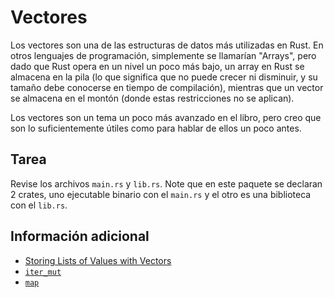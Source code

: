 # Vectores

Los vectores son una de las estructuras de datos más utilizadas en Rust. En otros lenguajes de programación, simplemente se llamarían "Arrays", pero dado que Rust opera en un nivel un poco más bajo, un array en Rust se almacena en la pila (lo que significa que no puede crecer ni disminuir, y su tamaño debe conocerse en tiempo de compilación), mientras que un vector se almacena en el montón (donde estas restricciones no se aplican).

Los vectores son un tema un poco más avanzado en el libro, pero creo que son lo suficientemente útiles como para hablar de ellos un poco antes.

## Tarea

Revise los archivos `main.rs` y `lib.rs`. 
Note que en este paquete se declaran 2 crates, uno ejecutable binario con el `main.rs` y el otro es una biblioteca con el `lib.rs`.

## Información adicional

- [Storing Lists of Values with Vectors](https://doc.rust-lang.org/stable/book/ch08-01-vectors.html)
- [`iter_mut`](https://doc.rust-lang.org/std/primitive.slice.html#method.iter_mut)
- [`map`](https://doc.rust-lang.org/std/iter/trait.Iterator.html#method.map)

